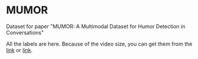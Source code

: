 # MUMOR

Dataset for paper "MUMOR: A Multimodal Dataset for Humor Detection in Conversations"

All the labels are here. Because of the video size, you can get them from the [link]() or [link]().
